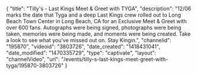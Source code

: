 {
    "title": "Tilly's - Last Kings Meet & Greet with TYGA",
    "description": "12\/06 marks the date that Tyga and a deep Last Kings crew rolled out to Long Beach Town Center in Long Beach, CA for an Exclusive Meet & Greet with over 600 fans. Autographs were being signed, photographs were being taken, memories were being made, and moments were being created. Take a look to see what you've missed out on. Stay Kingin.",
    "channelid": "195870",
    "videoid": "3803726",
    "date_created": "1418431041",
    "date_modified": "1470335729",
    "type": "captivate",
    "layout": "channelVideo",
    "url": "\/events\/tilly-s-last-kings-meet-greet-with-tyga\/195870-3803726"
}